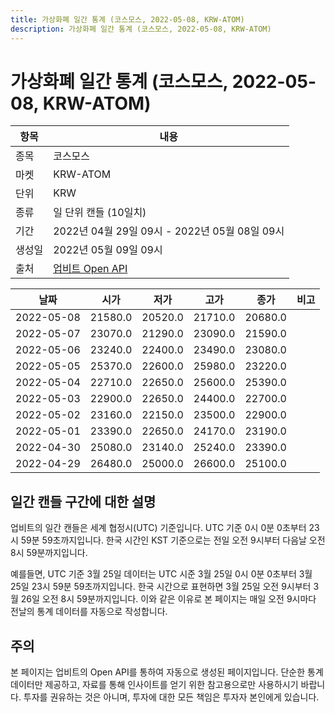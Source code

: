 ```yaml
---
title: 가상화폐 일간 통계 (코스모스, 2022-05-08, KRW-ATOM)
description: 가상화폐 일간 통계 (코스모스, 2022-05-08, KRW-ATOM)
---
```



가상화폐 일간 통계 (코스모스, 2022-05-08, KRW-ATOM)
===

|항목|내용|
|--|--|
|종목|코스모스|
|마켓|KRW-ATOM|
|단위|KRW|
|종류|일 단위 캔들 (10일치)|
|기간|2022년 04월 29일 09시 - 2022년 05월 08일 09시|
|생성일|2022년 05월 09일 09시|
|출처|[업비트 Open API](https://docs.upbit.com)|


|날짜|시가|저가|고가|종가|비고|
|--|--|--|--|--|--|
|2022-05-08|21580.0|20520.0|21710.0|20680.0|    |
|2022-05-07|23070.0|21290.0|23090.0|21590.0|    |
|2022-05-06|23240.0|22400.0|23490.0|23080.0|    |
|2022-05-05|25370.0|22600.0|25980.0|23220.0|    |
|2022-05-04|22710.0|22650.0|25600.0|25390.0|    |
|2022-05-03|22900.0|22650.0|24400.0|22700.0|    |
|2022-05-02|23160.0|22150.0|23500.0|22900.0|    |
|2022-05-01|23390.0|22650.0|24170.0|23190.0|    |
|2022-04-30|25080.0|23140.0|25240.0|23390.0|    |
|2022-04-29|26480.0|25000.0|26600.0|25100.0|    |


일간 캔들 구간에 대한 설명
---


업비트의 일간 캔들은 세계 협정시(UTC) 기준입니다. 
UTC 기준 0시 0분 0초부터 23시 59분 59초까지입니다. 
한국 시간인 KST 기준으로는 전일 오전 9시부터 다음날 오전 8시 59분까지입니다. 


예를들면, UTC 기준 3월 25일 데이터는 UTC 시준 3월 25일 0시 0분 0초부터 3월 25일 23시 59분 59초까지입니다. 
한국 시간으로 표현하면 3월 25일 오전 9시부터 3월 26일 오전 8시 59분까지입니다. 
이와 같은 이유로 본 페이지는 매일 오전 9시마다 전날의 통계 데이터를 자동으로 작성합니다. 


주의
---


본 페이지는 업비트의 Open API를 통하여 자동으로 생성된 페이지입니다. 
단순한 통계 데이터만 제공하고, 자료를 통해 인사이트를 얻기 위한 참고용으로만 사용하시기 바랍니다. 
투자를 권유하는 것은 아니며, 투자에 대한 모든 책임은 투자자 본인에게 있습니다. 
